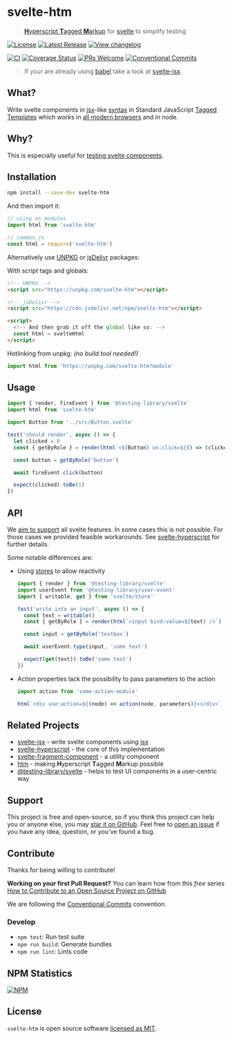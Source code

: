 # svelte-htm

> [**H**yperscript **T**agged **M**arkup](https://www.npmjs.com/package/htm) for [svelte](https://svelte.dev/) to simplify testing

[![License](https://badgen.net/npm/license/svelte-htm)](https://github.com/kenoxa/svelte-htm/blob/main/LICENSE)
[![Latest Release](https://badgen.net/npm/v/svelte-htm)](https://www.npmjs.com/package/svelte-htm)
[![View changelog](https://badgen.net/badge/%E2%80%8B/Explore%20Changelog/green?icon=awesome)](https://changelogs.xyz/svelte-htm)

[![CI](https://github.com/kenoxa/svelte-htm/workflows/CI/badge.svg)](https://github.com/kenoxa/svelte-htm/actions?query=branch%3Amain+workflow%3ACI)
[![Coverage Status](https://badgen.net/coveralls/c/github/kenoxa/svelte-htm/main)](https://coveralls.io/github/kenoxa/svelte-htm?branch=main)
[![PRs Welcome](https://badgen.net/badge/PRs/welcome/purple)](http://makeapullrequest.com)
[![Conventional Commits](https://badgen.net/badge/Conventional%20Commits/1.0.0/cyan)](https://conventionalcommits.org)

> If your are already using [babel](https://babeljs.io/) take a look at [svelte-jsx].

## What?

Write svelte components in [jsx]-like [syntax](https://www.npmjs.com/package/htm#syntax-like-jsx-but-also-lit) in Standard JavaScript [Tagged Templates] which works in [all modern browsers] and in node.

## Why?

This is especially useful for [testing svelte components](https://github.com/svelte-society/recipes-mvp/blob/master/testing.md).

## Installation

```sh
npm install --save-dev svelte-htm
```

And then import it:

```js
// using es modules
import html from 'svelte-htm'

// common.js
const html = require('svelte-htm')
```

Alternatively use [UNPKG](https://unpkg.com/svelte-htm/) or [jsDelivr](https://cdn.jsdelivr.net/npm/svelte-htm/) packages:

With script tags and globals:

```html
<!-- UNPKG -->
<script src="https://unpkg.com/svelte-htm"></script>

<!-- jsDelivr -->
<script src="https://cdn.jsdelivr.net/npm/svelte-htm"></script>

<script>
  <!-- And then grab it off the global like so: -->
  const html = svelteHtml
</script>
```

Hotlinking from unpkg: _(no build tool needed!)_

```js
import html from 'https://unpkg.com/svelte-htm?module'
```

## Usage

```js
import { render, fireEvent } from '@testing-library/svelte'
import html from 'svelte-htm'

import Button from '../src/Button.svelte'

test('should render', async () => {
  let clicked = 0
  const { getByRole } = render(html`<${Button} on:click=${() => (clicked += 1)}>Click Me!<//>`)

  const button = getByRole('button')

  await fireEvent.click(button)

  expect(clicked).toBe(1)
})
```

## API

We [aim to support](https://github.com/kenoxa/svelte-hyperscript#feature-set) all svelte features. In some cases this is not possible. For those cases we provided feasible workarounds. See [svelte-hyperscript] for further details.

Some notable differences are:

- Using [stores](https://svelte.dev/docs#svelte_store) to allow reactivity

  ```js
  import { render } from '@testing-library/svelte'
  import userEvent from '@testing-library/user-event'
  import { writable, get } from 'svelte/store'

  test('write into an input', async () => {
    const text = writable()
    const { getByRole } = render(html`<input bind:value=${text} />`)

    const input = getByRole('textbox')

    await userEvent.type(input, 'some text')

    expect(get(text)).toBe('some text')
  })
  ```

- Action properties lack the possibility to pass parameters to the action

  ```js
  import action from 'some-action-module'

  html`<div use:action=${(node) => action(node, parameters)}></div>`
  ```

## Related Projects

- [svelte-jsx] - write svelte components using [jsx]
- [svelte-hyperscript] - the core of this implementation
- [svelte-fragment-component] - a utility component
- [htm](https://www.npmjs.com/package/htm) - making **H**yperscript **T**agged **M**arkup possible
- [@testing-library/svelte](https://testing-library.com/docs/svelte-testing-library/intro) - helps to test UI components in a user-centric way

## Support

This project is free and open-source, so if you think this project can help you or anyone else, you may [star it on GitHub](https://github.com/kenoxa/svelte-htm). Feel free to [open an issue](https://github.com/kenoxa/svelte-htm/issues) if you have any idea, question, or you've found a bug.

## Contribute

Thanks for being willing to contribute!

**Working on your first Pull Request?** You can learn how from this _free_ series [How to Contribute to an Open Source Project on GitHub](https://egghead.io/series/how-to-contribute-to-an-open-source-project-on-github)

We are following the [Conventional Commits](https://www.conventionalcommits.org) convention.

### Develop

- `npm test`: Run test suite
- `npm run build`: Generate bundles
- `npm run lint`: Lints code

## NPM Statistics

[![NPM](https://nodei.co/npm/svelte-htm.png)](https://nodei.co/npm/svelte-htm/)

## License

`svelte-htm` is open source software [licensed as MIT](https://github.com/kenoxa/svelte-htm/blob/main/LICENSE).

[tagged templates]: https://developer.mozilla.org/en-US/docs/Web/JavaScript/Reference/Template_literals#Tagged_templates
[all modern browsers]: https://developer.mozilla.org/en-US/docs/Web/JavaScript/Reference/Template_literals#Browser_compatibility
[jsx]: https://reactjs.org/docs/introducing-jsx.html
[svelte-jsx]: https://www.npmjs.com/package/svelte-jsx
[svelte-hyperscript]: https://www.npmjs.com/package/svelte-hyperscript
[svelte-fragment-component]: https://www.npmjs.com/package/svelte-fragment-component
